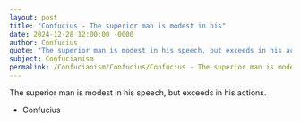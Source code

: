 ```yaml
---
layout: post
title: "Confucius - The superior man is modest in his"
date: 2024-12-28 12:00:00 -0000
author: Confucius
quote: "The superior man is modest in his speech, but exceeds in his actions."
subject: Confucianism
permalink: /Confucianism/Confucius/Confucius - The superior man is modest in his
---
```


The superior man is modest in his speech, but exceeds in his actions.

- Confucius
